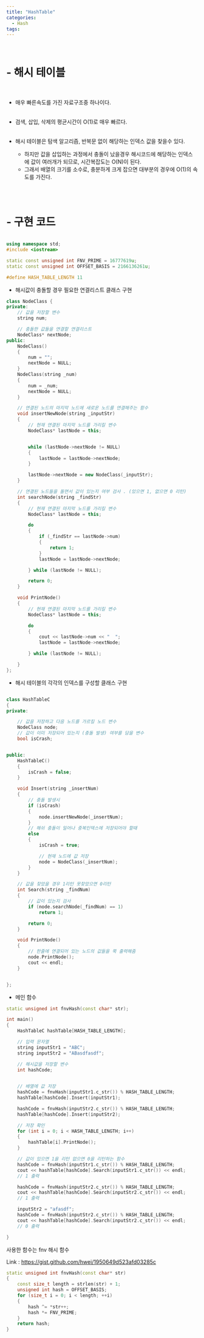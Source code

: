 ```yaml
---
title: "HashTable"
categories:
  - Hash
tags:
---
```


<br>
<h1>
- 해시 테이블
</h1><br>

- 매우 빠른속도를 가진 자료구조중 하나이다.
  <br><br>

- 검색, 삽입, 삭제의 평균시간이 O(1)로 매우 빠르다. 
  <br><br>

- 해시 테이블은 탐색 알고리즘, 반복문 없이 해당하는 인덱스 값을 찾을수 있다.
	- 하지만 값을 삽입하는 과정에서 충돌이 났을경우 해시코드에 해당하는 인덱스에 값이 여러개가 되므로, 시간복잡도는 O(N)이 된다.
	- 그래서 배열의 크기를 소수로, 충분하게 크게 잡으면 대부분의 경우에 O(1)의 속도를 가진다.

<br><br>
<h1>
- 구현 코드 
</h1>

```cpp

using namespace std;
#include <iostream>

static const unsigned int FNV_PRIME = 16777619u;
static const unsigned int OFFSET_BASIS = 2166136261u;

#define HASH_TABLE_LENGTH 11
```

- 해시값이 충돌할 경우 필요한 연결리스트 클래스 구현

```cpp
class NodeClass {
private:
	// 값을 저장할 변수
	string num;

	// 충돌한 값들을 연결할 연결리스트
	NodeClass* nextNode;
public:
	NodeClass()
	{
		num = "";
		nextNode = NULL;
	}
	NodeClass(string _num)
	{
		num = _num;
		nextNode = NULL;
	}

	// 연결된 노드의 마지막 노드에 새로운 노드를 연결해주는 함수
	void insertNewNode(string _inputStr)
	{
		// 현재 연결된 마지막 노드를 가리킬 변수
		NodeClass* lastNode = this;


		while (lastNode->nextNode != NULL)
		{
			lastNode = lastNode->nextNode;
		}

		lastNode->nextNode = new NodeClass(_inputStr);
	}

	// 연결된 노드들을 돌면서 값이 있는지 여부 검사 . (있으면 1, 없으면 0 리턴)
	int searchNode(string _findStr)
	{
		// 현재 연결된 마지막 노드를 가리킬 변수
		NodeClass* lastNode = this;

		do
		{
			if (_findStr == lastNode->num)
			{
				return 1;
			}
			lastNode = lastNode->nextNode;

		} while (lastNode != NULL);

		return 0;
	}

	void PrintNode()
	{
		// 현재 연결된 마지막 노드를 가리킬 변수
		NodeClass* lastNode = this;

		do
		{
			cout << lastNode->num << "  ";
			lastNode = lastNode->nextNode;

		} while (lastNode != NULL);

	}
};

```

- 해시 테이블의 각각의 인덱스를 구성할 클래스 구현

``` cpp

class HashTableC
{
private:

	// 값을 저장하고 다음 노드를 가르킬 노드 변수
	NodeClass node;
	// 값이 이미 저장되어 있는지 (충돌 발생) 여부를 담을 변수
	bool isCrash;


public:
	HashTableC()
	{
		isCrash = false;
	}

	void Insert(string _insertNum)
	{
		// 충돌 발생시
		if (isCrash)
		{
			node.insertNewNode(_insertNum);
		}
		// 해쉬 충돌이 일어나 중복인덱스에 저장되어야 할때
		else
		{
			isCrash = true;

			// 현재 노드에 값 저장
			node = NodeClass(_insertNum);
		}
	}

	// 값을 찾았을 경우 1리턴 못찾았으면 0리턴
	int Search(string _findNum)
	{
		// 값이 있는지 검사
		if (node.searchNode(_findNum) == 1)
			return 1;

		return 0;
	}

	void PrintNode()
	{
		// 한줄에 연결되어 있는 노드의 값들을 쭉 출력해줌
		node.PrintNode();
		cout << endl;
	}


};
```

- 메인 함수

```cpp
static unsigned int fnvHash(const char* str);

int main()
{
	HashTableC hashTable[HASH_TABLE_LENGTH];

	// 입력 문자열
	string inputStr1 = "ABC";
	string inputStr2 = "ABasdfasdf";

	// 해시값을 저장할 변수
	int hashCode;

	
	// 배열에 값 저장
	hashCode = fnvHash(inputStr1.c_str()) % HASH_TABLE_LENGTH;
	hashTable[hashCode].Insert(inputStr1);

	hashCode = fnvHash(inputStr2.c_str()) % HASH_TABLE_LENGTH;
	hashTable[hashCode].Insert(inputStr2);

	// 저장 확인
	for (int i = 0; i < HASH_TABLE_LENGTH; i++)
	{
		hashTable[i].PrintNode();
	}

	// 값이 있으면 1을 리턴 없으면 0을 리턴하는 함수
	hashCode = fnvHash(inputStr1.c_str()) % HASH_TABLE_LENGTH;
	cout << hashTable[hashCode].Search(inputStr1.c_str()) << endl;
	// 1 출력

	hashCode = fnvHash(inputStr2.c_str()) % HASH_TABLE_LENGTH;
	cout << hashTable[hashCode].Search(inputStr2.c_str()) << endl;
	// 1 출력

	inputStr2 = "afasdf";
	hashCode = fnvHash(inputStr2.c_str()) % HASH_TABLE_LENGTH;
	cout << hashTable[hashCode].Search(inputStr2.c_str()) << endl;
	// 0 출력

}

```

사용한 함수는 fnv 해시 함수

Link : https://gist.github.com/hwei/1950649d523afd03285c

```cpp
static unsigned int fnvHash(const char* str)
{
	const size_t length = strlen(str) + 1;
	unsigned int hash = OFFSET_BASIS;
	for (size_t i = 0; i < length; ++i)
	{
		hash ^= *str++;
		hash *= FNV_PRIME;
	}
	return hash;
}
```
